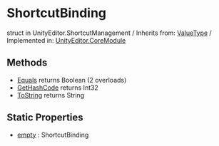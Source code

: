 # ShortcutBinding
struct in UnityEditor.ShortcutManagement
 / Inherits from: <a href="https://docs.unity3d.com/6000.2/Documentation/ScriptReference/ValueType.html">ValueType</a> / Implemented in: <a href="https://docs.unity3d.com/6000.2/Documentation/ScriptReference/UnityEditor.CoreModule.html">UnityEditor.CoreModule</a>

## Methods
- <a href="https://docs.unity3d.com/6000.2/Documentation/ScriptReference/ShortcutBinding.Equals.html">Equals</a> returns Boolean (2 overloads)
- <a href="https://docs.unity3d.com/6000.2/Documentation/ScriptReference/ShortcutBinding.GetHashCode.html">GetHashCode</a> returns Int32
- <a href="https://docs.unity3d.com/6000.2/Documentation/ScriptReference/ShortcutBinding.ToString.html">ToString</a> returns String

## Static Properties
- <a href="https://docs.unity3d.com/6000.2/Documentation/ScriptReference/ShortcutBinding-empty.html">empty</a> : ShortcutBinding
